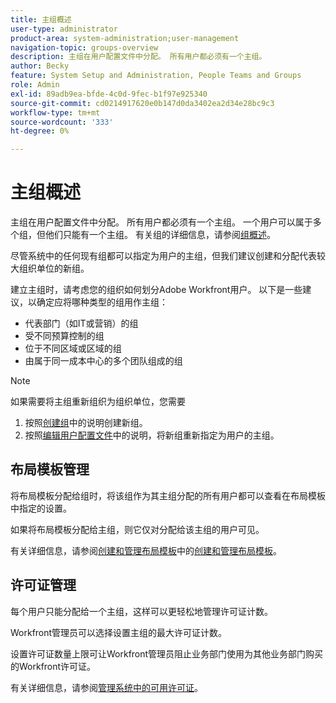 ```yaml
---
title: 主组概述
user-type: administrator
product-area: system-administration;user-management
navigation-topic: groups-overview
description: 主组在用户配置文件中分配。 所有用户都必须有一个主组。
author: Becky
feature: System Setup and Administration, People Teams and Groups
role: Admin
exl-id: 89adb9ea-bfde-4c0d-9fec-b1f97e925340
source-git-commit: cd0214917620e0b147d0da3402ea2d34e28bc9c3
workflow-type: tm+mt
source-wordcount: '333'
ht-degree: 0%

---
```


# 主组概述

主组在用户配置文件中分配。 所有用户都必须有一个主组。 一个用户可以属于多个组，但他们只能有一个主组。 有关组的详细信息，请参阅[组概述](../../../administration-and-setup/manage-groups/groups-overview/groups.md)。

尽管系统中的任何现有组都可以指定为用户的主组，但我们建议创建和分配代表较大组织单位的新组。

建立主组时，请考虑您的组织如何划分Adobe Workfront用户。 以下是一些建议，以确定应将哪种类型的组用作主组：

* 代表部门（如IT或营销）的组
* 受不同预算控制的组
* 位于不同区域或区域的组
* 由属于同一成本中心的多个团队组成的组

>[!NOTE]
>
>如果需要将主组重新组织为组织单位，您需要
>
>1. 按照[创建组](../../../administration-and-setup/manage-groups/create-and-manage-groups/create-a-group.md)中的说明创建新组。
>1. 按照[编辑用户配置文件](../../../administration-and-setup/add-users/create-and-manage-users/edit-a-users-profile.md)中的说明，将新组重新指定为用户的主组。

## 布局模板管理

将布局模板分配给组时，将该组作为其主组分配的所有用户都可以查看在布局模板中指定的设置。

如果将布局模板分配给主组，则它仅对分配给该主组的用户可见。

有关详细信息，请参阅[创建和管理布局模板](../../../administration-and-setup/customize-workfront/use-layout-templates/create-and-manage-layout-templates.md)中的[创建和管理布局模板](../../../administration-and-setup/customize-workfront/use-layout-templates/create-and-manage-layout-templates.md)。

## 许可证管理

每个用户只能分配给一个主组，这样可以更轻松地管理许可证计数。

Workfront管理员可以选择设置主组的最大许可证计数。

设置许可证数量上限可让Workfront管理员阻止业务部门使用为其他业务部门购买的Workfront许可证。

有关详细信息，请参阅[管理系统中的可用许可证](../../../administration-and-setup/get-started-wf-administration/manage-available-licenses-in-your-system.md)。
